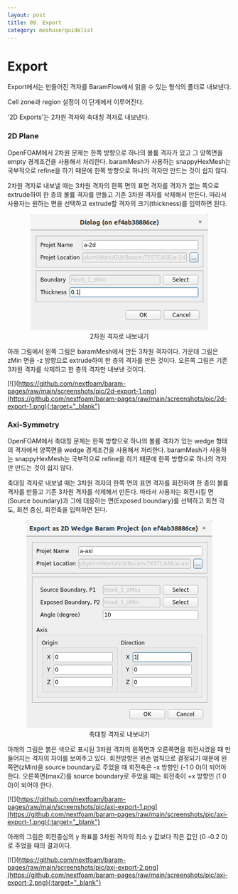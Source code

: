 ```yaml
---
layout: post
title: 09. Export
category: meshuserguidelist
---
```


# Export

Export에서는 만들어진 격자를 BaramFlow에서 읽을 수 있는 형식의 폴더로 내보낸다.

Cell zone과 region 설정이 이 단계에서 이루어진다.

'2D Exports'는 2차원 격자와 축대칭 격자로 내보낸다.

### 2D Plane

OpenFOAM에서 2차원 문제는 한쪽 방향으로 하나의 볼륨 격자가 있고 그 양쪽면을 empty 경계조건을 사용해서 처리한다. baramMesh가 사용하는 snappyHexMesh는 국부적으로 refine을 하기 때문에 한쪽 방향으로 하나의 격자만 만드는 것이 쉽지 않다. 

2차원 격자로 내보낼 때는 3차원 격자의 한쪽 면의 표면 격자를 격자가 없는 쪽으로 extrude하여 한 층의 볼륨 격자를 만들고 기존 3차원 격자를 삭제해서 만든다. 따라서 사용자는 원하는 면을 선택하고 extrude할 격자의 크기(thickness)를 입력하면 된다. 


<p style="text-align: center">
    <img src="https://github.com/nextfoam/baram-pages/raw/main/screenshots/pic/2d-export.png"><br> 2차원 격자로 내보내기
</p>

아래 그림에서 왼쪽 그림은 baramMesh에서 만든 3차원 격자이다. 가운데 그림은 zMin 면을 -z 방향으로 extrude하여 한 층의 격자를 만든 것이다. 오른쪽 그림은 기존 3차원 격자를 삭제하고 한 층의 격자만 내보낸 것이다. 


[![](https://github.com/nextfoam/baram-pages/raw/main/screenshots/pic/2d-export-1.png](https://github.com/nextfoam/baram-pages/raw/main/screenshots/pic/2d-export-1.png){:target="_blank"}


### Axi-Symmetry

OpenFOAM에서 축대칭 문제는 한쪽 방향으로 하나의 볼륨 격자가 있는 wedge 형태의 격자에서 양쪽면을 wedge 경계조건을 사용해서 처리한다. baramMesh가 사용하는 snappyHexMesh는 국부적으로 refine을 하기 때문에 한쪽 방향으로 하나의 격자만 만드는 것이 쉽지 않다. 

축대칭 격자로 내보낼 때는 3차원 격자의 한쪽 면의 표면 격자를 회전하여 한 층의 볼륨 격자를 만들고 기존 3차원 격자를 삭제해서 만든다. 따라서 사용자는 회전시킬 면(Source boundary)과 그에 대응하는 면(Exposed boundary)를 선택하고 회전 각도, 회전 중심, 회전축을 입력하면 된다. 

<p style="text-align: center">
    <img src="https://github.com/nextfoam/baram-pages/raw/main/screenshots/pic/axi-export.png"><br> 축대칭 격자로 내보내기
</p>

아래의 그림은 붉은 색으로 표시된 3차원 격자의 왼쪽면과 오른쪽면을 회전시켰을 때 만들어지는 격자의 차이를 보여주고 있다. 회전방향은 왼손 법칙으로 결정되기 때문에 왼쪽면(zMin)을 source boundary로 주었을 때 회전축은 -x 방향인 (-1 0 0)이 되어야 한다. 오른쪽면(maxZ)를 source boundary로 주었을 때는 회전축이 +x 방향인 (1 0 0)이 되어야 한다.

[![](https://github.com/nextfoam/baram-pages/raw/main/screenshots/pic/axi-export-1.png](https://github.com/nextfoam/baram-pages/raw/main/screenshots/pic/axi-export-1.png){:target="_blank"}

아래의 그림은 회전중심의 y 좌표를 3차원 격자의 최소 y 값보다 작은 값인 (0 -0.2 0)로 주었을 때의 결과이다. 

[![](https://github.com/nextfoam/baram-pages/raw/main/screenshots/pic/axi-export-2.png](https://github.com/nextfoam/baram-pages/raw/main/screenshots/pic/axi-export-2.png){:target="_blank"}



